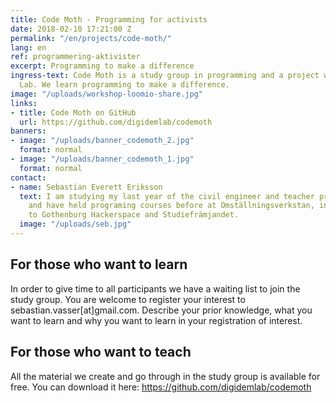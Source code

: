 ```yaml
---
title: Code Moth - Programming for activists
date: 2018-02-10 17:21:00 Z
permalink: "/en/projects/code-moth/"
lang: en
ref: programmering-aktivister
excerpt: Programming to make a difference
ingress-text: Code Moth is a study group in programming and a project with Digidem
  Lab. We learn programming to make a difference.
image: "/uploads/workshop-loomio-share.jpg"
links:
- title: Code Moth on GitHub
  url: https://github.com/digidemlab/codemoth
banners:
- image: "/uploads/banner_codemoth_2.jpg"
  format: normal
- image: "/uploads/banner_codemoth_1.jpg"
  format: normal
contact:
- name: Sebastian Everett Eriksson
  text: I am studying my last year of the civil engineer and teacher program at Chalmers
    and have held programing courses before at Omställningsverkstan, in connection
    to Gothenburg Hackerspace and Studiefrämjandet.
  image: "/uploads/seb.jpg"
---
```


## For those who want to learn
In order to give time to all participants we have a waiting list to join the study group. You are welcome to register your interest to sebastian.vasser[at]gmail.com. Describe your prior knowledge, what you want to learn and why you want to learn in your registration of interest.

## For those who want to teach
All the material we create and go through in the study group is available for free. You can download it here: <https://github.com/digidemlab/codemoth>
